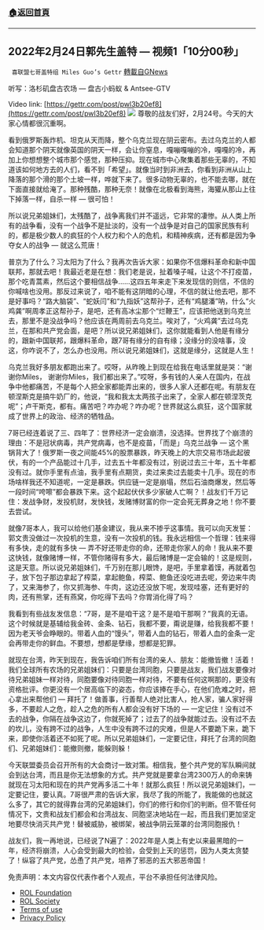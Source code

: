 ###  [:house:返回首頁](https://github.com/ourhimalayas/txt)
---


## 2022年2月24日郭先生盖特 — 视频1「10分00秒」
` 喜联盟七哥盖特组 Miles Guo’s Gettr` [轉載自GNews](https://gnews.org/zh-hans/2061934/)

听写：洛杉矶盘古农场 — 盘古小蚂蚁 & Antsee-GTV

Video link: [https://gettr.com/post/pwl3b20ef8](https://gettr.com/post/pwl3b20ef8)
![](https://assets.gnews.org/wp-content/uploads/2022/02/C0ECC21D-0EAC-4BD1-AD6C-044873AA2B45.jpeg)
尊敬的战友们好，2月24号。今天的大家心情都很沉重啊。

看到俄罗斯轰炸机、坦克从天而降，整个乌克兰现在阴云密布。去过乌克兰的人都会知道那个阴天就像英国的阴天一样，会让你窒息，嘎嘣嘎嘣的冷，嘎嘎的冷，再加上你想想整个城市那个感觉，那种压抑。现在城市中心聚集着那些无辜的，不知道该如何地方去的人们，看不到「希望」。就像当时到非洲去，你看到非洲从山上降落的那个滑的那个土坡一样，哗就下来了。很多动物无辜的，也不能去哪，就在下面直接就给淹了。那种残酷，那种无奈！就像在北极看到海熊，海獾从那山上往下掉落一样，自杀一样 — 很可怕！

所以说兄弟姐妹们，太残酷了，战争离我们并不遥远，它非常的凄惨。从人类上所有的战争看，没有一个战争不是扯淡的，没有一个战争是对自己的国家民族有利的，都是极少数人的疯狂的个人权力和个人的危机，和精神疾病，还有都是因为争夺女人的战争 — 就这么荒唐！

普京为了什么？习太阳为了什么？我再次告诉大家：如果你不信爆料革命和新中国联邦，那就去吧！我最近老是在想：我们老是说，扯着嗓子喊，让这个不打疫苗，那个吃青蒿素，然后这个要相信战争……这四五年来走下来发现信的则信，不信的你喊啥也没用。那反过来说了，咱不能有这阴暗的心理，不信的就让他去吧，那不是好事吗？“路大脑袋”、“蛇妖闫”和“九指妖”这帮孙子，还有“鸡腿潘”呐，什么“火鸡龚”啊周孝正这帮孙子，是吧，还有高冰尘那个“烂鞭王”，应该把他送到乌克兰去，那里不是没战争吗？他应该在两周前去乌克兰。唉对了，“火鸡龚”去过乌克兰，在那和共产党会面，是吧？所以说兄弟姐妹们，这你就能看到人他是有缘分的，跟新中国联邦，跟爆料革命，跟7哥有缘分的自有缘；没缘分的没啥事，没这，你咋说不了，怎么办也没用。所以说兄弟姐妹们，这就是缘分，这就是人生！

乌克兰我好多朋友都跑出来了。哎呀，从昨晚上到现在给我在电话里就是哭：“谢谢你Miles， 谢谢你Miles，我们都出来了。”哎呀，多有钱的人亲人在国内，在战争中他都痛苦，不是每个人把全家都能弄出来的，很多人家人还都在呢。有朋友在顿涅斯克是搞牛奶厂的，他说，“我和我太太两孩子出来了，全家人都在顿涅茨克呢”；卢干斯克，都有。痛苦吧？咋办呢？咋办呢？世界就这么疯狂，这个国家就成了世界上的政治、经济的牺牲品。

7哥已经连着说了三、四年了：世界经济一定会崩溃，没选择。世界找了个崩溃的理由：不是冠状病毒，共产党病毒，也不是疫苗，「而是」乌克兰战争 — 这个黑锅背大了！俄罗斯一夜之间能45%的股票暴跌，昨天晚上的大宗交易市场此起彼伏，有的一个产品能过十几手，过去五十年都没有过，别说过去三十年，五十年都没有过。就你手里有点油，我手里有点期货，卖过来卖过去能卖十几手。现在的市场啥样我还不知道呢，一定是暴跌。供应链一定是崩塌，然后石油商爆发，然后等一段时间“咵嚓”都会暴跌下来。这个起起伏伏多少家破人亡啊？！战友们千万记住：发战争财，发投机财，发快钱，发赌博财富的你一定会死无葬身之地！你不要去尝试。

就像7哥本人，我可以给他们基金建议，我从来不掺乎这事情。我可以向天发誓：郭文贵没做过一次投机的生意，没有一次投机的钱。我永远相信一个哲理：钱来得有多快，走的就有多快 — 弄不好还带走你的命，还带走你家人的命！我从来不要这快钱，就像赌博一样，不管你赌得有多大，最后赌博是一定会输的！这是规则，这是天意。所以说兄弟姐妹们，千万别在那儿眼馋，是吧，手里拿着馍，再就着包子，放下包子那边拿起了榨菜，拿起鲍鱼，榨菜、鲍鱼还没吃进去呢，旁边来牛肉了，又来海参了，你又抓海参、牛肉，这边还没放下呢，发现哇塞，还有更好的肉，还有熊掌，还有燕窝，你吃得下去吗？你胃消化得了吗？

我看到有些战友发信息：“7哥，是不是咱干这？是不是咱干那啊？”我真的无语。这个时候就是基辅给我金砖、金条、钻石，我都不要，甭说是赚，给我我都不要！因为老天爷会睁眼的。带着人血的“馒头”，带着人血的钻石，带着人血的金条一定会再带走你的鲜血。不要想，想都是孽缘，想都是犯罪。

就现在台湾，昨天到现在，我告诉咱们所有台湾的亲人、朋友：能撤皆撤！活着！我们全球所有农场的兄弟姐妹们：只要是台湾同胞，只要是战友，我们战友要像对待兄弟姐妹一样对待，同胞要像对待同胞一样对待，不要有任何这啊那的，更没有资格批评。你更没有一个居高临下的姿态，你应该捧在手心，在他们危难之时，把心拿出来帮他们 — 拜托了！做善事，行善帮人绝对比害人，抢人家，骗人家好得多，不要趁人之危，趁人之危的所有人都会没有好下场的 — 一定记住！没有过不去的战争，你隔在战争这边了，你就死掉了；过去了的战争就能过去。没有过不去的坎儿，没有跨不过的战争，人生中没有跨不过的灾难，但是人不要跪下来，跪下来，即使你活着还不如死了呢。所以兄弟姐妹们，一定要记住，拜托了台湾的同胞们、兄弟姐妹们：能撤则撤，能躲则躲！

今天联盟委员会召开所有的大会商讨一致对策。相信我，整个共产党的军队瞬间就会到达台湾，而且是你无法想象的方式。共产党就是要拿台湾2300万人的命来铸就现在习太阳和现在的共产党再多活二十年！就那么疯狂！所以说兄弟姐妹们，一定要记住，要认真。7哥很严肃的告诉大家，我尽了我的所能了，我能做的也就这么多了，其它的就得靠台湾的兄弟姐妹们，你们的修行和你们的判断。但不管任何情况下，文贵和战友们都会和台湾战友、同胞坚决地站在一起，而且我们更加坚定地要尽快消灭共产党！替被威胁，被绑架，被战争阴云笼罩的台湾同胞报仇！

战友们，我一再地说，已经说了N遍了：2022年是人类上有史以来最黑暗的一年，经济将崩溃，人心会受到最大的检验，会受到上天的惩罚，因为人类太贪婪了！纵容了共产党，怂恿了共产党，培养了邪恶的五大邪恶帝国！

 

免责声明：本文内容仅代表作者个人观点，平台不承担任何法律风险。

- [ROL Foundation](https://rolfoundation.org/)
- [ROL Society](https://rolsociety.org/)
- [Terms of use](https://gnews.org/terms-of-use-3/)
- [Privacy Policy](https://gnews.org/privacy-policy/)
